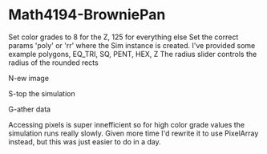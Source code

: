 # Math4194-BrowniePan

Set color grades to 8 for the Z, 125 for everything else
Set the correct params 'poly' or 'rr' where the Sim instance is created. I've provided some example polygons, EQ_TRI, SQ, PENT, HEX, Z
The radius slider controls the radius of the rounded rects

N-ew image

S-top the simulation

G-ather data

Accessing pixels is super innefficient so for high color grade values the simulation runs really slowly. Given more time I'd rewrite it to use PixelArray instead, but this was just easier to do in a day.
